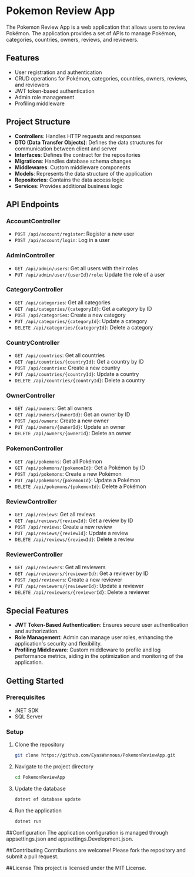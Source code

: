 # Pokemon Review App

The Pokemon Review App is a web application that allows users to review Pokémon. The application provides a set of APIs to manage Pokémon, categories, countries, owners, reviews, and reviewers.

## Features

- User registration and authentication
- CRUD operations for Pokémon, categories, countries, owners, reviews, and reviewers
- JWT token-based authentication
- Admin role management
- Profiling middleware

## Project Structure

- **Controllers**: Handles HTTP requests and responses
- **DTO (Data Transfer Objects)**: Defines the data structures for communication between client and server
- **Interfaces**: Defines the contract for the repositories
- **Migrations**: Handles database schema changes
- **Middlewares**: Custom middleware components
- **Models**: Represents the data structure of the application
- **Repositories**: Contains the data access logic
- **Services**: Provides additional business logic

## API Endpoints

### AccountController

- `POST /api/account/register`: Register a new user
- `POST /api/account/login`: Log in a user

### AdminController

- `GET /api/admin/users`: Get all users with their roles
- `PUT /api/admin/user/{userId}/role`: Update the role of a user

### CategoryController

- `GET /api/categories`: Get all categories
- `GET /api/categories/{categoryId}`: Get a category by ID
- `POST /api/categories`: Create a new category
- `PUT /api/categories/{categoryId}`: Update a category
- `DELETE /api/categories/{categoryId}`: Delete a category

### CountryController

- `GET /api/countries`: Get all countries
- `GET /api/countries/{countryId}`: Get a country by ID
- `POST /api/countries`: Create a new country
- `PUT /api/countries/{countryId}`: Update a country
- `DELETE /api/countries/{countryId}`: Delete a country

### OwnerController

- `GET /api/owners`: Get all owners
- `GET /api/owners/{ownerId}`: Get an owner by ID
- `POST /api/owners`: Create a new owner
- `PUT /api/owners/{ownerId}`: Update an owner
- `DELETE /api/owners/{ownerId}`: Delete an owner

### PokemonController

- `GET /api/pokemons`: Get all Pokémon
- `GET /api/pokemons/{pokemonId}`: Get a Pokémon by ID
- `POST /api/pokemons`: Create a new Pokémon
- `PUT /api/pokemons/{pokemonId}`: Update a Pokémon
- `DELETE /api/pokemons/{pokemonId}`: Delete a Pokémon

### ReviewController

- `GET /api/reviews`: Get all reviews
- `GET /api/reviews/{reviewId}`: Get a review by ID
- `POST /api/reviews`: Create a new review
- `PUT /api/reviews/{reviewId}`: Update a review
- `DELETE /api/reviews/{reviewId}`: Delete a review

### ReviewerController

- `GET /api/reviewers`: Get all reviewers
- `GET /api/reviewers/{reviewerId}`: Get a reviewer by ID
- `POST /api/reviewers`: Create a new reviewer
- `PUT /api/reviewers/{reviewerId}`: Update a reviewer
- `DELETE /api/reviewers/{reviewerId}`: Delete a reviewer

## Special Features

- **JWT Token-Based Authentication**: Ensures secure user authentication and authorization.
- **Role Management**: Admin can manage user roles, enhancing the application's security and flexibility.
- **Profiling Middleware**: Custom middleware to profile and log performance metrics, aiding in the optimization and monitoring of the application.

## Getting Started

### Prerequisites

- .NET SDK
- SQL Server

### Setup

1. Clone the repository
   ```bash
   git clone https://github.com/EyasWannous/PokemonReviewApp.git

2. Navigate to the project directory
   ```bash
   cd PokemonReviewApp

3. Update the database
   ```bash
   dotnet ef database update

4. Run the application
   ```bash
   dotnet run

##Configuration
The application configuration is managed through appsettings.json and appsettings.Development.json.

##Contributing
Contributions are welcome! Please fork the repository and submit a pull request.

##License
This project is licensed under the MIT License.
